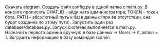 Скачать aiogram. Создать файл config.py в одной папке с main.py. В конфиге прописать CHAT_ID - айди чата администратора; 
TOKEN - токен бота; PATH - абсолютный путь к базе данных (при ее отсутствии, она будет созданна по этому пути). Запустить один раз database/database.py. Запуск системы выполняется в main.py.
Назначить первого админа вручную в базе данных -> Users -> if_admin = 1. 
Загрузить информацию в базу командой /admin
